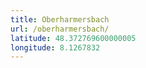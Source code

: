 ```yaml
---
title: Oberharmersbach
url: /oberharmersbach/
latitude: 48.372769600000005
longitude: 8.1267832
---
```

